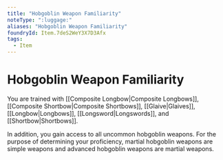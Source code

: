 ```yaml
---
title: "Hobgoblin Weapon Familiarity"
noteType: ":luggage:"
aliases: "Hobgoblin Weapon Familiarity"
foundryId: Item.7deS2WeY3X7D3Afx
tags:
  - Item
---
```


# Hobgoblin Weapon Familiarity

You are trained with [[Composite Longbow|Composite Longbows]], [[Composite Shortbow|Composite Shortbows]], [[Glaive|Glaives]], [[Longbow|Longbows]], [[Longsword|Longswords]], and [[Shortbow|Shortbows]].

In addition, you gain access to all uncommon hobgoblin weapons. For the purpose of determining your proficiency, martial hobgoblin weapons are simple weapons and advanced hobgoblin weapons are martial weapons.
